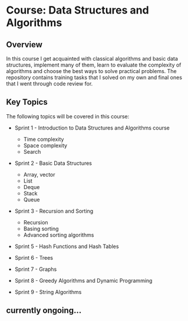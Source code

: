# Course: Data Structures and Algorithms

## Overview

In this course I get acquainted with classical algorithms and basic data structures, implement many of them, learn to evaluate the complexity of algorithms and choose the best ways to solve practical problems.
The repository contains training tasks that I solved on my own and final ones that I went through code review for.

## Key Topics

The following topics will be covered in this course:
* Sprint 1 - Introduction to Data Structures and Algorithms course
  * Time complexity
  * Space complexity
  * Search
  
* Sprint 2 - Basic Data Structures
  * Array, vector
  * List
  * Deque
  * Stack
  * Queue
  
* Sprint 3 - Recursion and Sorting
  * Recursion
  * Basing sorting
  * Advanced sorting algorithms
  
* Sprint 5 - Hash Functions and Hash Tables
* Sprint 6 - Trees
* Sprint 7 - Graphs
* Sprint 8 - Greedy Algorithms and Dynamic Programming
* Sprint 9 - String Algorithms
  
##  currently ongoing...
